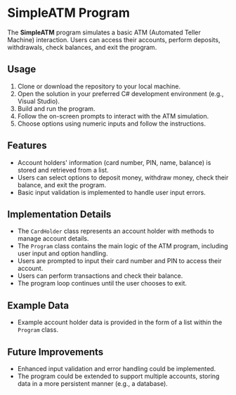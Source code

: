 # SimpleATM Program

The **SimpleATM** program simulates a basic ATM (Automated Teller Machine) interaction. Users can access their accounts, perform deposits, withdrawals, check balances, and exit the program.

## Usage

1. Clone or download the repository to your local machine.
2. Open the solution in your preferred C# development environment (e.g., Visual Studio).
3. Build and run the program.
4. Follow the on-screen prompts to interact with the ATM simulation.
5. Choose options using numeric inputs and follow the instructions.

## Features

- Account holders' information (card number, PIN, name, balance) is stored and retrieved from a list.
- Users can select options to deposit money, withdraw money, check their balance, and exit the program.
- Basic input validation is implemented to handle user input errors.

## Implementation Details

- The `CardHolder` class represents an account holder with methods to manage account details.
- The `Program` class contains the main logic of the ATM program, including user input and option handling.
- Users are prompted to input their card number and PIN to access their account.
- Users can perform transactions and check their balance.
- The program loop continues until the user chooses to exit.

## Example Data

- Example account holder data is provided in the form of a list within the `Program` class.

## Future Improvements

- Enhanced input validation and error handling could be implemented.
- The program could be extended to support multiple accounts, storing data in a more persistent manner (e.g., a database).


